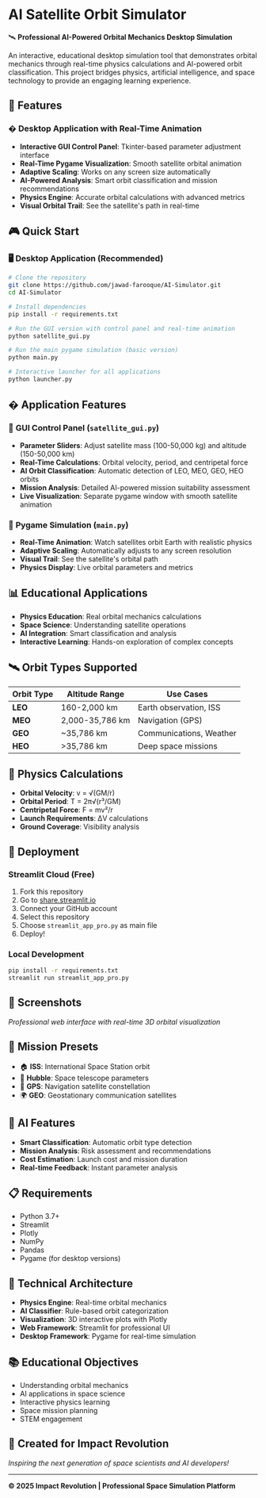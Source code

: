 # AI Satellite Orbit Simulator

🛰️ **Professional AI-Powered Orbital Mechanics Desktop Simulation**

An interactive, educational desktop simulation tool that demonstrates orbital mechanics through real-time physics calculations and AI-powered orbit classification. This project bridges physics, artificial intelligence, and space technology to provide an engaging learning experience.

## 🌟 Features

### �️ Desktop Application with Real-Time Animation
- **Interactive GUI Control Panel**: Tkinter-based parameter adjustment interface
- **Real-Time Pygame Visualization**: Smooth satellite orbital animation
- **Adaptive Scaling**: Works on any screen size automatically
- **AI-Powered Analysis**: Smart orbit classification and mission recommendations
- **Physics Engine**: Accurate orbital calculations with advanced metrics
- **Visual Orbital Trail**: See the satellite's path in real-time

## 🎮 Quick Start

### 🖥️ Desktop Application (Recommended)
```bash
# Clone the repository
git clone https://github.com/jawad-farooque/AI-Simulator.git
cd AI-Simulator

# Install dependencies
pip install -r requirements.txt

# Run the GUI version with control panel and real-time animation
python satellite_gui.py

# Run the main pygame simulation (basic version)
python main.py

# Interactive launcher for all applications
python launcher.py
```

## �️ Application Features

### 🎯 **GUI Control Panel** (`satellite_gui.py`)
- **Parameter Sliders**: Adjust satellite mass (100-50,000 kg) and altitude (150-50,000 km)
- **Real-Time Calculations**: Orbital velocity, period, and centripetal force
- **AI Orbit Classification**: Automatic detection of LEO, MEO, GEO, HEO orbits
- **Mission Analysis**: Detailed AI-powered mission suitability assessment
- **Live Visualization**: Separate pygame window with smooth satellite animation

### 🚀 **Pygame Simulation** (`main.py`)
- **Real-Time Animation**: Watch satellites orbit Earth with realistic physics
- **Adaptive Scaling**: Automatically adjusts to any screen resolution
- **Visual Trail**: See the satellite's orbital path
- **Physics Display**: Live orbital parameters and metrics

## 📊 Educational Applications

- **Physics Education**: Real orbital mechanics calculations
- **Space Science**: Understanding satellite operations
- **AI Integration**: Smart classification and analysis
- **Interactive Learning**: Hands-on exploration of complex concepts

## 🛰️ Orbit Types Supported

| Orbit Type | Altitude Range | Use Cases |
|------------|---------------|-----------|
| **LEO** | 160-2,000 km | Earth observation, ISS |
| **MEO** | 2,000-35,786 km | Navigation (GPS) |
| **GEO** | ~35,786 km | Communications, Weather |
| **HEO** | >35,786 km | Deep space missions |

## 🧮 Physics Calculations

- **Orbital Velocity**: v = √(GM/r)
- **Orbital Period**: T = 2π√(r³/GM)
- **Centripetal Force**: F = mv²/r
- **Launch Requirements**: ΔV calculations
- **Ground Coverage**: Visibility analysis

## 🚀 Deployment

### Streamlit Cloud (Free)
1. Fork this repository
2. Go to [share.streamlit.io](https://share.streamlit.io)
3. Connect your GitHub account
4. Select this repository
5. Choose `streamlit_app_pro.py` as main file
6. Deploy!

### Local Development
```bash
pip install -r requirements.txt
streamlit run streamlit_app_pro.py
```

## 📱 Screenshots

*Professional web interface with real-time 3D orbital visualization*

## 🎯 Mission Presets

- 🏠 **ISS**: International Space Station orbit
- 🔭 **Hubble**: Space telescope parameters
- 📡 **GPS**: Navigation satellite constellation
- 🌍 **GEO**: Geostationary communication satellites

## 🤖 AI Features

- **Smart Classification**: Automatic orbit type detection
- **Mission Analysis**: Risk assessment and recommendations
- **Cost Estimation**: Launch cost and mission duration
- **Real-time Feedback**: Instant parameter analysis

## 📋 Requirements

- Python 3.7+
- Streamlit
- Plotly
- NumPy
- Pandas
- Pygame (for desktop versions)

## 🔧 Technical Architecture

- **Physics Engine**: Real-time orbital mechanics
- **AI Classifier**: Rule-based orbit categorization
- **Visualization**: 3D interactive plots with Plotly
- **Web Framework**: Streamlit for professional UI
- **Desktop Framework**: Pygame for real-time simulation

## 📚 Educational Objectives

- Understanding orbital mechanics
- AI applications in space science
- Interactive physics learning
- Space mission planning
- STEM engagement

## 🌟 Created for Impact Revolution

*Inspiring the next generation of space scientists and AI developers!*

---

**© 2025 Impact Revolution | Professional Space Simulation Platform**
